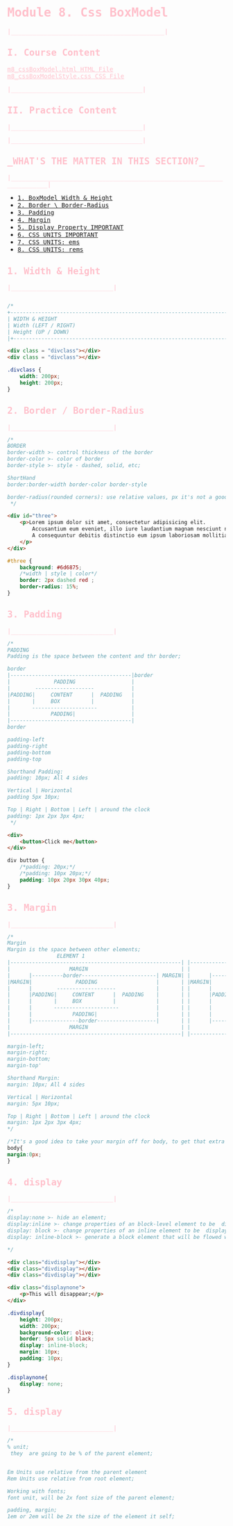 <style>
h1,h2,h3,p,a {
    font-family: Verdana,monospace;
    color: pink;
    
}
</style>

<h1>Module 8. Css BoxModel</h1>
<p>|__________________________________________|</p>

<h2>I. Course Content</h2>


[m8_cssBoxModel.html HTML File](m8_cssBoxModel.html)<br>
[m8_cssBoxModelStyle.css CSS File](m8_cssBoxModelStyle.css)

<p>|____________________________________|</p>


<h2>II. Practice Content</h2>

<p>|____________________________________|</p>



<p>|____________________________________|</p>



<h2>_WHAT'S THE MATTER IN THIS SECTION?_</h2>
<p>|_____________________________________________________________________|</p>

<p id="goUP"></p>
<ul>
    <li><a href="">1. BoxModel Width & Height</a></li>
    <li><a href="">2. Border \ Border-Radius</a></li>
    <li><a href="">3. Padding</a></li>
    <li><a href="">4. Margin </a></li>
    <li><a href="">5. Display Property IMPORTANT </a></li>
    <li><a href="">6. CSS UNITS IMPORTANT</a></li>
    <li><a href="">7. CSS UNITS: ems </a></li>
    <li><a href="">8. CSS UNITS: rems </a></li>
</ul>



<h2>1. Width & Height</h2>
<p>|____________________________|</p>

```css

/*
+-------------------------------------------------------------------------+|
| WIDTH & HEIGHT
| Width (LEFT / RIGHT)
| Height (UP / DOWN)
|+-------------------------------------------------------------------------+
```

```html
<div class = "divclass"></div>
<div class = "divclass"></div>

```

```css
.divclass {
    width: 200px;
    height: 200px;
}
```

<h2>2. Border / Border-Radius</h2>
<p>|____________________________|</p>

```css
/*
BORDER
border-width >- control thickness of the border
border-color >- color of border
border-style >- style - dashed, solid, etc;

ShortHand
border:border-width border-color border-style

border-radius(rounded corners): use relative values, px it's not a good idea for this situation;
 */
```

```html
<div id="three">
    <p>Lorem ipsum dolor sit amet, consectetur adipisicing elit. 
        Accusantium eum eveniet, illo iure laudantium magnam nesciunt non quia voluptas?
        A consequuntur debitis distinctio eum ipsum laboriosam mollitia odit velit voluptatem.
    </p>
</div>
```

```css
#three {
    background: #6d6875;
    /*width | style | color*/
    border: 2px dashed red ;
    border-radius: 15%;
}
```

<h2>3. Padding</h2>
<p>|____________________________|</p>

```css
/*
PADDING
Padding is the space between the content and thr border;

border
|---------------------------------------|border
|              PADDING                  |
|        -------------------            |
|PADDING|     CONTENT      |  PADDING   |
|       |     BOX          |            |
|       ---------------------           |
|             PADDING|                  |
|---------------------------------------|
border

padding-left
padding-right
padding-bottom
padding-top

Shorthand Padding:
padding: 10px; All 4 sides

Vertical | Horizontal
padding 5px 10px;

Top | Right | Bottom | Left | around the clock
padding: 1px 2px 3px 4px;
 */
```


```html
<div>
    <button>Click me</button>
</div>
```

```css
div button {
    /*padding: 20px;*/
    /*padding: 10px 20px;*/
    padding: 10px 20px 30px 40px;
}
```

<h2>3. Margin</h2>
<p>|____________________________|</p>

```css
/*
Margin
Margin is the space between other elements;
                ELEMENT 1                                                   ELEMENT 2
|-------------------------------------------------------| |-------------------------------------------------------|
|                   MARGIN                              | |                   MARGIN                              |
|      |----------border------------------------| MARGIN| |      |----------border------------------------| MARGIN|
|MARGIN|              PADDING                   |       | |MARGIN|              PADDING                   |       |
|      |        -------------------             |       | |      |        -------------------             |       |
|      |PADDING|     CONTENT      |  PADDING    |       | |      |PADDING|     CONTENT      |  PADDING    |       |
|      |       |     BOX          |             |       | |      |       |     BOX          |             |       |
|      |       ---------------------            |       | |      |       ---------------------            |       |
|      |             PADDING|                   |       | |      |             PADDING|                   |       |
|      |---------------border-------------------|       | |      |---------------border-------------------|       |
|                   MARGIN                              | |                   MARGIN                              |
|-------------------------------------------------------| |-------------------------------------------------------|

margin-left;
margin-right;
margin-bottom;
margin-top'

Shorthand Margin:
margin: 10px; All 4 sides

Vertical | Horizontal
margin: 5px 10px;

Top | Right | Bottom | Left | around the clock
margin: 1px 2px 3px 4px;
*/
```


```css
/*It's a good idea to take your margin off for body, to get that extra space;*/
body{
margin:0px;
}
```

<h2>4. display</h2>
<p>|____________________________|</p>

```css
/*
display:none >- hide an element;
display:inline >- change properties of an block-level element to be  displayed inline
display: block >- change properties of an inline element to be  displayed block-level
display: inline-block >- generate a block element that will be flowed with surrounding content as if it where a singe inline block 

*/
```

```html
<div class="divdisplay"></div>
<div class="divdisplay"></div>
<div class="divdisplay"></div>

<div class="displaynone">
    <p>This will disappear;</p>
</div>
```

```css
.divdisplay{
    height: 200px;
    width: 200px;
    background-color: olive;
    border: 5px solid black;
    display: inline-block;
    margin: 10px;
    padding: 10px;
}

.displaynone{
    display: none;
}
```


<h2>5. display</h2>
<p>|____________________________|</p>

```css
/*
% unit;
 they  are going to be % of the parent element;


Em Units use relative from the parent element
Rem Units use relative from root element;

Working with fonts;
font unit, will be 2x font size of the parent element;

padding, margin;
1em or 2em will be 2x the size of the element it self;
```








